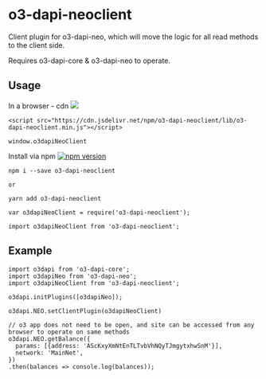 # o3-dapi-neoclient
Client plugin for o3-dapi-neo, which will move the logic for all read methods to the client side.

Requires o3-dapi-core & o3-dapi-neo to operate.

## Usage

In a browser - cdn [![](https://data.jsdelivr.com/v1/package/npm/o3-dapi-neoclient/badge)](https://www.jsdelivr.com/package/npm/o3-dapi-neoclient)
```
<script src="https://cdn.jsdelivr.net/npm/o3-dapi-neoclient/lib/o3-dapi-neoclient.min.js"></script>
```
```
window.o3dapiNeoClient
```

Install via npm [![npm version](https://badge.fury.io/js/o3-dapi-neoclient.svg)](https://badge.fury.io/js/o3-dapi-neoclient)
```
npm i --save o3-dapi-neoclient

or

yarn add o3-dapi-neoclient
```

```
var o3dapiNeoClient = require('o3-dapi-neoclient');

import o3dapiNeoClient from 'o3-dapi-neoclient';
```

## Example
```
import o3dapi from 'o3-dapi-core';
import o3dapiNeo from 'o3-dapi-neo';
import o3dapiNeoClient from 'o3-dapi-neoclient';

o3dapi.initPlugins([o3dapiNeo]);

o3dapi.NEO.setClientPlugin(o3dapiNeoClient)

// o3 app does not need to be open, and site can be accessed from any browser to operate on same methods
o3dapi.NEO.getBalance({
  params: [{address: 'AScKxyXmNtEnTLTvbVhNQyTJmgytxhwSnM'}],
  network: 'MainNet',
})
.then(balances => console.log(balances));
```
